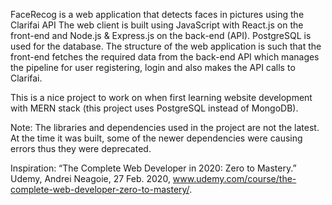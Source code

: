 FaceRecog is a web application that detects faces in pictures using the Clarifai API
The web client is built using JavaScript with React.js on the front-end and Node.js & Express.js on the back-end (API). PostgreSQL is used for the database. 
The structure of the web application is such that the front-end fetches the required data from the back-end API which manages the pipeline for user registering, login and also makes the API calls to Clarifai.

This is a nice project to work on when first learning website development with MERN stack (this project uses PostgreSQL instead of MongoDB).

Note: 
The libraries and dependencies used in the project are not the latest. At the time it was built, some of the newer dependencies were causing errors thus they were deprecated.

Inspiration:
“The Complete Web Developer in 2020: Zero to Mastery.” Udemy, Andrei Neagoie, 27 Feb. 2020, www.udemy.com/course/the-complete-web-developer-zero-to-mastery/.
